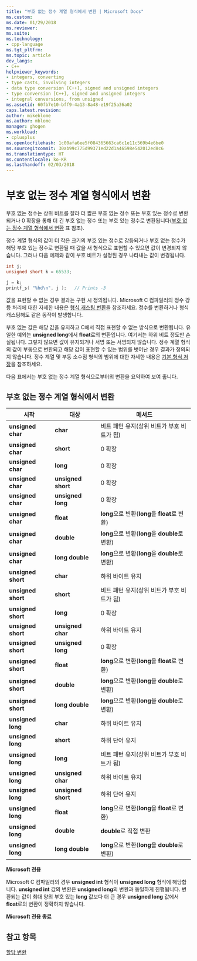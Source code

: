 ```yaml
---
title: "부호 없는 정수 계열 형식에서 변환 | Microsoft Docs"
ms.custom: 
ms.date: 01/29/2018
ms.reviewer: 
ms.suite: 
ms.technology:
- cpp-language
ms.tgt_pltfrm: 
ms.topic: article
dev_langs:
- C++
helpviewer_keywords:
- integers, converting
- type casts, involving integers
- data type conversion [C++], signed and unsigned integers
- type conversion [C++], signed and unsigned integers
- integral conversions, from unsigned
ms.assetid: 60fb7e10-bff9-4a13-8a48-e19f25a36a02
caps.latest.revision: 
author: mikeblome
ms.author: mblome
manager: ghogen
ms.workload:
- cplusplus
ms.openlocfilehash: 1c00afa6ee5f084365663ca6c1e11c569b4e6be0
ms.sourcegitcommit: 30ab99c775d99371ed22d1a46598e542012ed8c6
ms.translationtype: HT
ms.contentlocale: ko-KR
ms.lasthandoff: 02/03/2018
---
```

# <a name="conversions-from-unsigned-integral-types"></a>부호 없는 정수 계열 형식에서 변환

부호 없는 정수는 상위 비트를 잘라 더 짧은 부호 없는 정수 또는 부호 있는 정수로 변환되거나 0 확장을 통해 더 긴 부호 없는 정수 또는 부호 있는 정수로 변환됩니다([부호 없는 정수 계열 형식에서 변환](#_clang_table_4..3) 표 참조).

정수 계열 형식의 값이 더 작은 크기의 부호 있는 정수로 강등되거나 부호 없는 정수가 해당 부호 있는 정수로 변환될 때 값을 새 형식으로 표현할 수 있으면 값이 변경되지 않습니다. 그러나 다음 예제와 같이 부호 비트가 설정된 경우 나타내는 값이 변경됩니다.

```C
int j;
unsigned short k = 65533;

j = k;
printf_s( "%hd\n", j );   // Prints -3
```

값을 표현할 수 없는 경우 결과는 구현 시 정의됩니다. Microsoft C 컴파일러의 정수 강등 처리에 대한 자세한 내용은 [형식 캐스팅 변환](../c-language/type-cast-conversions.md)을 참조하세요. 정수를 변환하거나 형식 캐스팅해도 같은 동작이 발생합니다.

부호 없는 값은 해당 값을 유지하고 C에서 직접 표현할 수 없는 방식으로 변환됩니다. 유일한 예외는 **unsigned long**에서 **float**로의 변환입니다. 여기서는 하위 비트 정도만 손실됩니다. 그렇지 않으면 값이 유지되거나 서명 또는 서명되지 않습니다. 정수 계열 형식의 값이 부동으로 변환되고 해당 값이 표현할 수 있는 범위를 벗어난 경우 결과가 정의되지 않습니다. 정수 계열 및 부동 소수점 형식의 범위에 대한 자세한 내용은 [기본 형식 저장](../c-language/storage-of-basic-types.md)을 참조하세요.

다음 표에서는 부호 없는 정수 계열 형식으로부터의 변환을 요약하여 보여 줍니다.

## <a name="conversions-from-unsigned-integral-types"></a>부호 없는 정수 계열 형식에서 변환

|시작|대상|메서드|
|----------|--------|------------|
|**unsigned char**|**char**|비트 패턴 유지(상위 비트가 부호 비트가 됨)|
|**unsigned char**|**short**|0 확장|
|**unsigned char**|**long**|0 확장|
|**unsigned char**|**unsigned short**|0 확장|
|**unsigned char**|**unsigned long**|0 확장|
|**unsigned char**|**float**|**long**으로 변환(**long**을 **float**로 변환)|
|**unsigned char**|**double**|**long**으로 변환(**long**을 **double**로 변환)|
|**unsigned char**|**long double**|**long**으로 변환(**long**을 **double**로 변환)|
|**unsigned short**|**char**|하위 바이트 유지|
|**unsigned short**|**short**|비트 패턴 유지(상위 비트가 부호 비트가 됨)|
|**unsigned short**|**long**|0 확장|
|**unsigned short**|**unsigned char**|하위 바이트 유지|
|**unsigned short**|**unsigned long**|0 확장|
|**unsigned short**|**float**|**long**으로 변환(**long**을 **float**로 변환)|
|**unsigned short**|**double**|**long**으로 변환(**long**을 **double**로 변환)|
|**unsigned short**|**long double**|**long**으로 변환(**long**을 **double**로 변환)|
|**unsigned long**|**char**|하위 바이트 유지|
|**unsigned long**|**short**|하위 단어 유지|
|**unsigned long**|**long**|비트 패턴 유지(상위 비트가 부호 비트가 됨)|
|**unsigned long**|**unsigned char**|하위 바이트 유지|
|**unsigned long**|**unsigned short**|하위 단어 유지|
|**unsigned long**|**float**|**long**으로 변환(**long**을 **float**로 변환)|
|**unsigned long**|**double**|**double**로 직접 변환|
|**unsigned long**|**long double**|**long**으로 변환(**long**을 **double**로 변환)|

**Microsoft 전용**

Microsoft C 컴파일러의 경우 **unsigned int** 형식이 **unsigned long** 형식에 해당합니다. **unsigned int** 값의 변환은 **unsigned long**의 변환과 동일하게 진행됩니다. 변환되는 값이 최대 양의 부호 있는 **long** 값보다 더 큰 경우 **unsigned long** 값에서 **float**로의 변환이 정확하지 않습니다.

**Microsoft 전용 종료**

## <a name="see-also"></a>참고 항목

[할당 변환](../c-language/assignment-conversions.md)  
